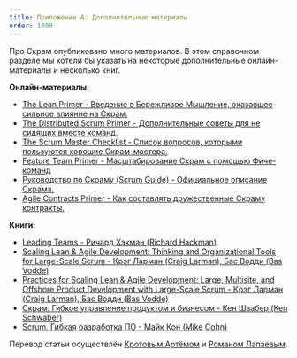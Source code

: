 ```yaml
---
title: Приложение А: Дополнительные материалы
order: 1400
---
```


Про Скрам опубликовано много материалов. В этом справочном разделе мы хотели бы указать на некоторые дополнительные онлайн-материалы и несколько книг.

**Онлайн-материалы:**

* [The Lean Primer - Введение в Бережливое Мышление, оказавшее сильное влияние на Скрам.](http://www.leanprimer.com)
* [The Distributed Scrum Primer - Дополнительные советы для не сидящих вместе команд.](http://www.goodagile.com/distributedscrumprimer/)
* [The Scrum Master Checklist - Список вопросов, которыми пользуются хорошие Скрам-мастера.](http://www.scrummasterchecklist.org/)
* [Feature Team Primer - Масштабирование Скрам с помощью Фиче-команд](http://www.featureteams.org)
* [Руководство по Скраму (Scrum Guide) - Официальное описание Скрама.](http://www.scrumguides.org/)
* [Agile Contracts Primer - Как составлять дружественные Скраму контракты.](http://www.agilecontracts.org/)

**Книги:**

* [Leading Teams - Ричард Хэкман (Richard Hackman)](http://www.amazon.com/Leading-Teams-Setting-Stage-Performances/dp/1578513332)
* [Scaling Lean & Agile Development: Thinking and Organizational Tools for Large-Scale Scrum - Крэг Ларман (Craig Larman), Бас Водди (Bas Vodde)](http://www.amazon.com/Scaling-Lean-Agile-Development-Organizational/dp/0321480961)
* [Practices for Scaling Lean & Agile Development: Large, Multisite, and Offshore Product Development with Large-Scale Scrum - Крэг Ларман (Craig Larman), Бас Водди (Bas Vodde)](http://www.amazon.com/Practices-Scaling-Lean-Agile-Development/dp/0321636406)
* [Скрам. Гибкое управление продуктом и бизнесом - Кен Швабер (Ken Schwaber)](http://www.amazon.com/Agile-Project-Management-Developer-Practices/dp/073561993X)
* [Scrum. Гибкая разработка ПО - Майк Кон (Mike Cohn)](http://www.amazon.com/Succeeding-Agile-Software-Development-Using/dp/0321579364)

Перевод статьи осуществлён [Кротовым Артёмом](https://www.facebook.com/artem.v.krotov) и [Романом Лапаевым](https://www.linkedin.com/in/romanlapaev).
